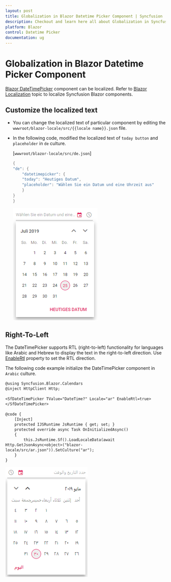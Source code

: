 ```yaml
---
layout: post
title: Globalization in Blazor Datetime Picker Component | Syncfusion
description: Checkout and learn here all about Globalization in Syncfusion Blazor Datetime Picker component and more.
platform: Blazor
control: Datetime Picker 
documentation: ug
---
```


# Globalization in Blazor Datetime Picker Component

[Blazor DateTimePicker](https://www.syncfusion.com/blazor-components/blazor-datetime-picker) component can be localized. Refer to [Blazor Localization](https://blazor.syncfusion.com/documentation/common/localization) topic to localize Syncfusion Blazor components.

## Customize the localized text

* You can change the localized text of particular component by editing the `wwwroot/blazor-locale/src/{{locale name}}.json` file.

* In the following code, modified the localized text of `today button` and `placeholder` in `de` culture.

    [`wwwroot/blazor-locale/src/de.json`]

    ```csharp
    {
    "de": {
        "datetimepicker": {
        "today": "Heutiges Datum",
        "placeholder": "Wählen Sie ein Datum und eine Uhrzeit aus"
        }
    }
    }
    ```


    ![Customizing Localized Text in Blazor DateTimePicker](./images/blazor-datetimepicker-localize-text.png)

## Right-To-Left

The DateTimePicker supports RTL (right-to-left) functionality for languages like Arabic and Hebrew to display the text in the right-to-left direction. Use [EnableRtl](https://help.syncfusion.com/cr/blazor/Syncfusion.Blazor.Calendars.SfDateTimePicker-1.html#Syncfusion_Blazor_Calendars_SfDateTimePicker_1_EnableRtl) property to set the RTL direction.

The following code example initialize the DateTimePicker component in `Arabic` culture.

```cshtml
@using Syncfusion.Blazor.Calendars
@inject HttpClient Http;

<SfDateTimePicker TValue="DateTime?" Locale="ar" EnableRtl=true></SfDateTimePicker>

@code {
    [Inject]
    protected IJSRuntime JsRuntime { get; set; }
    protected override async Task OnInitializedAsync()
    {
        this.JsRuntime.Sf().LoadLocaleData(await Http.GetJsonAsync<object>("blazor-locale/src/ar.json")).SetCulture("ar");
    }
}
```

![Right to Left in Blazor DateTimePicker with Arabic Culture](./images/blazor-datetimepicker-right-to-left.png)
